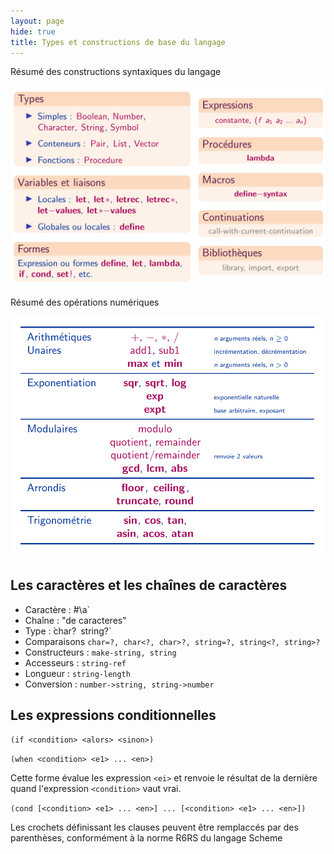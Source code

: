 ```yaml
---
layout: page
hide: true
title: Types et constructions de base du langage
---
```


Résumé des constructions syntaxiques du langage

![resume](./img/resume.png)

Résumé des opérations numériques

![operation](./img/operation.png)

## <i class="fas fa-code-branch"></i> Les caractères et les chaînes de caractères

* Caractère : ̀#\a`
* Chaîne : "de caracteres"
* Type : ̀char?` `string?`
* Comparaisons `char=?, char<?, char>?, string=?, string<?, string>?`
* Constructeurs : `make-string, string`
* Accesseurs : `string-ref`
* Longueur : `string-length`
* Conversion : `number->string, string->number`

## <i class="fas fa-code-branch"></i> Les expressions conditionnelles

`(if <condition> <alors> <sinon>)`

`(when <condition> <e1> ... <en>)`

Cette forme évalue les expression `<ei>` et renvoie le résultat de la dernière quand l'expression `<condition>` vaut vrai.

`(cond [<condition> <e1> ... <en>] ... [<condition> <e1> ... <en>])`

Les crochets définissant les clauses peuvent être remplaccés par des parenthèses, conformément à la norme R6RS du langage Scheme

